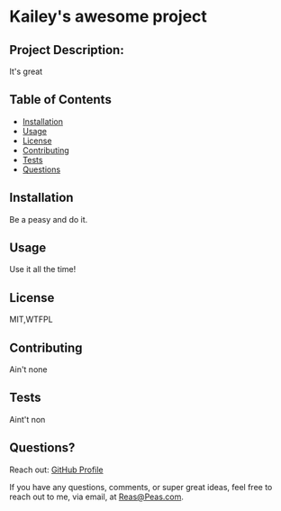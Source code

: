 
  # Kailey's awesome project
  
  ## Project Description:
  It's great

  ## Table of Contents
  - [Installation](#installation)
  - [Usage](#usage)
  - [License](#license)
  - [Contributing](#contributing)
  - [Tests](#tests)
  - [Questions](#questions)

  ## Installation
  Be a peasy and do it.

  ## Usage
  Use it all the time!

  ## License
  MIT,WTFPL

  ## Contributing
  Ain't none

  ## Tests
  Aint't non

  ## Questions?
  Reach out:
  [GitHub Profile](github.com/ReasyPie)
  
  If you have any questions, comments, or super great ideas, feel free to reach out to me, via email, at Reas@Peas.com.

